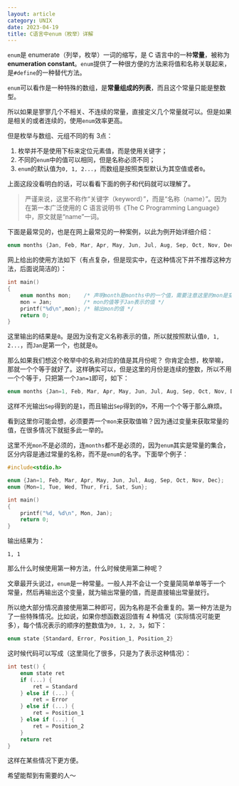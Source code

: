 ```yaml
---
layout: article
category: UNIX
date: 2023-04-19
title: C语言中enum（枚举）详解
---
```

<!-- excerpt-start -->
`enum`是 enumerate（列举，枚举）一词的缩写，是 C 语言中的一种**常量**，被称为 **enumeration constant**。`enum`提供了一种很方便的方法来将值和名称关联起来，是`#define`的一种替代方法。

`enum`可以看作是一种特殊的数组，是**常量组成的列表**，而且这个常量只能是整数型。

所以如果是寥寥几个不相关、不连续的常量，直接定义几个常量就可以。但是如果是相关的或者连续的，使用`enum`效率更高。

但是枚举与数组、元组不同的有 3点：
1. 枚举并不是使用下标来定位元素值，而是使用关键字；
2. 不同的`enum`中的值可以相同，但是名称必须不同；
3. `enum`的默认值为`0, 1, 2...`，而数组是按照类型默认为其空值或者`0`。

上面这段没看明白的话，可以看看下面的例子和代码就可以理解了。


> 严谨来说，这里不称作“关键字（keyword）”，而是“名称（name）”。因为在第一本广泛使用的 C 语言说明书《The C Programming Language》中，原文就是“name”一词。


下面是最常见的，也是在网上最常见的一种案例，以此为例开始详细介绍：

```c
enum months {Jan, Feb, Mar, Apr, May, Jun, Jul, Aug, Sep, Oct, Nov, Dec};
```

网上给出的使用方法如下（有点复杂，但是现实中，在这种情况下并不推荐这种方法，后面说简洁的）：

```c
int main()
{
    enum months mon;	/* 声明month是months中的一个值，需要注意这里的mon是变量 */
    mon = Jan;			/* mon的值等于Jan表示的值 */
    printf("%d\n",mon);	/* 输出mon的值 */
    return 0;
}
```

这里输出的结果是`0`。是因为没有定义名称表示的值，所以就按照默认值`0, 1, 2...`，而`Jan`是第一个，也就是`0`。

那么如果我们想这个枚举中的名称对应的值是其月份呢？
你肯定会想，枚举嘛，那就一个个等于就好了。这样确实可以，但是这里的月份是连续的整数，所以不用一个个等于，只把第一个`Jan=1`即可，如下：

```c
enum months {Jan=1, Feb, Mar, Apr, May, Jun, Jul, Aug, Sep, Oct, Nov, Dec};
```

这样不光输出`Sep`得到的是`1`，而且输出`Sep`得到的`9`，不用一个个等于那么麻烦。

看到这里你可能会想，必须要弄一个`mon`来获取值嘛？因为通过变量来获取常量的值，在很多情况下就挺多此一举的。

这里不光`mon`不是必须的，连`months`都不是必须的，因为`enum`其实是常量的集合，区分内容是通过常量的名称，而不是`enum`的名字。下面举个例子：

```c
#include<stdio.h>

enum {Jan=1, Feb, Mar, Apr, May, Jun, Jul, Aug, Sep, Oct, Nov, Dec};
enum {Mon=1, Tue, Wed, Thur, Fri, Sat, Sun};

int main()
{
    printf("%d, %d\n", Mon, Jan);
	return 0;
}
```
输出结果为：

```
1, 1
```

那么什么时候使用第一种方法，什么时候使用第二种呢？

文章最开头说过，`enum`是一种常量。一般人并不会让一个变量简简单单等于一个常量，然后再输出这个变量，就为输出常量的值，而是直接输出常量就行。

所以绝大部分情况直接使用第二种即可，因为名称是不会重复的。第一种方法是为了一些特殊情况。比如说，如果你想函数返回值有 4 种情况（实际情况可能更多），每个情况表示的顺序的整数值为`0, 1, 2, 3`，如下：

```c
enum state {Standard, Error, Position_1, Position_2}
```

这时候代码可以写成（这里简化了很多，只是为了表示这种情况）：

```c
int test() {
    enum state ret
    if (...) {
        ret = Standard
    } else if (...) {
        ret = Error
    } else if (...) {
        ret = Position_1
    } else if (...) {
        ret = Position_2
    }
    return ret
}
```

这样在某些情况下更方便。

希望能帮到有需要的人～